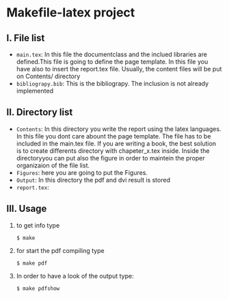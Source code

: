 # Makefile-latex project  


I. File list
---------------
* ```main.tex```: In this file the documentclass and the inclued libraries are defined.This file is going to define the page template. In this file you have also to insert the report.tex file. Usually, the content files will be put on Contents/ directory
* ```bibliograpy.bib```: This is the bibliograpy. The inclusion is not already implemented

II. Directory list
---------------
* ```Contents```:  In this directory you write the report using the latex languages. In this file you dont care abount the page template. The file has  to be included in the main.tex file. If you are writing a book, the best solution is to create differents directory with chapeter_x.tex inside. Inside the directoryyou can put also the figure in order to maintein the proper organizaion of the file list.
* ```Figures```: here you are going to put the Figures.
* ```Output```: In this directory the pdf and dvi result is stored  
* ```report.tex```:


III. Usage
--------------
1. to get info type

	```
	$ make
	```

2. for start the pdf compiling type

	```
	$ make pdf
	```

3. In order to have a look of the output type:

	```
	$ make pdfshow
	```



